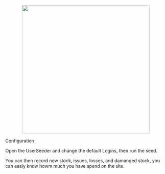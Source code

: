 <p align="center"><a href="https://laravel.com" target="_blank"><img src="https://raw.githubusercontent.com/laravel/art/master/logo-lockup/5%20SVG/2%20CMYK/1%20Full%20Color/laravel-logolockup-cmyk-red.svg" width="400"></a></p>

Configuration

Open the UserSeeder and change the default Logins, then run the seed.

You can then record new stock, issues, losses, and damanged stock, you can easly know howm much you have spend on the site.